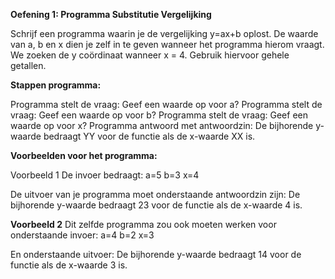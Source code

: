 **Oefening 1: Programma Substitutie Vergelijking**

Schrijf een programma waarin je de vergelijking y=ax+b oplost.
De waarde van a, b en x dien je zelf in te geven wanneer het programma hierom vraagt.
We zoeken de y coördinaat wanneer x = 4.
Gebruik hiervoor gehele getallen.

**Stappen programma:**

Programma stelt de vraag: Geef een waarde op voor a?
Programma stelt de vraag: Geef een waarde op voor b?
Programma stelt de vraag: Geef een waarde op voor x?
Programma antwoord met antwoordzin: De bijhorende y-waarde bedraagt YY voor de functie als de x-waarde XX is.

**Voorbeelden voor het programma:**

Voorbeeld 1
De invoer bedraagt: 
a=5
b=3
x=4

De uitvoer van je programma moet onderstaande antwoordzin zijn:
De bijhorende y-waarde bedraagt 23 voor de functie als de x-waarde 4 is. 

**Voorbeeld 2**
Dit zelfde programma zou ook moeten werken voor onderstaande invoer:
a=4
b=2
x=3

En onderstaande uitvoer:
De bijhorende y-waarde bedraagt 14 voor de functie als de x-waarde 3 is.





